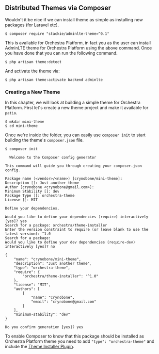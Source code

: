 ## Distributed Themes via Composer

Wouldn't it be nice if we can install theme as simple as installing new packages (for Laravel etc). 

    $ composer require "stackie/adminlte-theme=^0.1"
    
This is available for Orchestra Platform, in fact you as the user can install AdminLTE theme for Orchestra Platform using the above command. Once you have done that you can run the following command.

    $ php artisan theme:detect
    
And activate the theme via:

    $ php artisan theme:activate backend adminlte

### Creating a New Theme

In this chapter, we will look at building a simple theme for Orchestra Platform. First let's create a new theme project and make it available for `patio`.

```
$ mkdir mini-theme
$ cd mini-theme
```

Once we're inside the folder, you can easily use `composer init` to start building the theme's `composer.json` file.
```
$ composer init

  Welcome to the Composer config generator

This command will guide you through creating your composer.json config.

Package name (<vendor>/<name>) [crynobone/mini-theme]:
Description []: Just another theme
Author [crynobone <crynobone@gmail.com>]:
Minimum Stability []: dev
Package Type []: orchestra-theme
License []: MIT

Define your dependencies.

Would you like to define your dependencies (require) interactively [yes]? yes
Search for a package: orchestra/theme-installer
Enter the version constraint to require (or leave blank to use the latest version): ^1.0
Search for a package:
Would you like to define your dev dependencies (require-dev) interactively [yes]? no

{
    "name": "crynobone/mini-theme",
    "description": "Just another theme",
    "type": "orchestra-theme",
    "require": {
        "orchestra/theme-installer": "^1.0"
    },
    "license": "MIT",
    "authors": [
        {
            "name": "crynobone",
            "email": "crynobone@gmail.com"
        }
    ],
    "minimum-stability": "dev"
}

Do you confirm generation [yes]? yes
```

To enable Composer to know that this package should be installed as Orchestra Platform theme you need to add `"type": "orchestra-theme"` and include the [Theme Installer Plugin](https://github.com/orchestral/theme-installer).